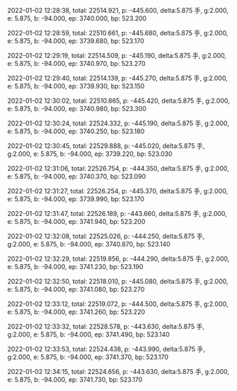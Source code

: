 2022-01-02 12:28:38, total: 22514.921, p: -445.600, delta:5.875 手, g:2.000, e: 5.875, b: -94.000, ep: 3740.000, bp: 523.200

2022-01-02 12:28:59, total: 22510.661, p: -445.680, delta:5.875 手, g:2.000, e: 5.875, b: -94.000, ep: 3739.680, bp: 523.170

2022-01-02 12:29:19, total: 22514.509, p: -445.190, delta:5.875 手, g:2.000, e: 5.875, b: -94.000, ep: 3740.970, bp: 523.270

2022-01-02 12:29:40, total: 22514.139, p: -445.270, delta:5.875 手, g:2.000, e: 5.875, b: -94.000, ep: 3739.930, bp: 523.150

2022-01-02 12:30:02, total: 22510.865, p: -445.420, delta:5.875 手, g:2.000, e: 5.875, b: -94.000, ep: 3740.980, bp: 523.300

2022-01-02 12:30:24, total: 22524.332, p: -445.190, delta:5.875 手, g:2.000, e: 5.875, b: -94.000, ep: 3740.250, bp: 523.180

2022-01-02 12:30:45, total: 22529.888, p: -445.020, delta:5.875 手, g:2.000, e: 5.875, b: -94.000, ep: 3739.220, bp: 523.030

2022-01-02 12:31:06, total: 22526.754, p: -444.350, delta:5.875 手, g:2.000, e: 5.875, b: -94.000, ep: 3740.370, bp: 523.090

2022-01-02 12:31:27, total: 22526.254, p: -445.370, delta:5.875 手, g:2.000, e: 5.875, b: -94.000, ep: 3739.990, bp: 523.170

2022-01-02 12:31:47, total: 22526.189, p: -443.660, delta:5.875 手, g:2.000, e: 5.875, b: -94.000, ep: 3741.940, bp: 523.200

2022-01-02 12:32:08, total: 22525.026, p: -444.250, delta:5.875 手, g:2.000, e: 5.875, b: -94.000, ep: 3740.870, bp: 523.140

2022-01-02 12:32:29, total: 22519.856, p: -444.290, delta:5.875 手, g:2.000, e: 5.875, b: -94.000, ep: 3741.230, bp: 523.190

2022-01-02 12:32:50, total: 22518.010, p: -445.080, delta:5.875 手, g:2.000, e: 5.875, b: -94.000, ep: 3741.080, bp: 523.270

2022-01-02 12:33:12, total: 22519.072, p: -444.500, delta:5.875 手, g:2.000, e: 5.875, b: -94.000, ep: 3741.260, bp: 523.220

2022-01-02 12:33:32, total: 22528.578, p: -443.630, delta:5.875 手, g:2.000, e: 5.875, b: -94.000, ep: 3741.490, bp: 523.140

2022-01-02 12:33:53, total: 22524.438, p: -443.990, delta:5.875 手, g:2.000, e: 5.875, b: -94.000, ep: 3741.370, bp: 523.170

2022-01-02 12:34:15, total: 22524.656, p: -443.630, delta:5.875 手, g:2.000, e: 5.875, b: -94.000, ep: 3741.730, bp: 523.170